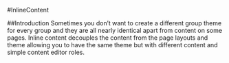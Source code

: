 #InlineContent

##Introduction
Sometimes you don’t want to create a different group theme for every group and they are all nearly identical apart from content on some pages.  Inline content decouples the content from the page layouts and theme allowing you to have the same theme but with different content and simple content editor roles.
